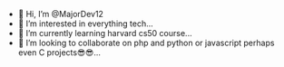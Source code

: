 - 👋 Hi, I’m @MajorDev12
- 👀 I’m interested in everything tech...
- 🌱 I’m currently learning harvard cs50 course...
- 💞️ I’m looking to collaborate on php and python or javascript perhaps even C projects😎😎...
